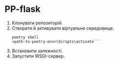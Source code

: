 # PP-flask
1. Клонувати репозиторій.
2. Створити й активувати віртуальне середовище.
    ```
   poetry shell
   <path-to-poetry-env>\Scripts\activate```
3. Встановити залежності.
4. Запустити WSGI-сервер.
